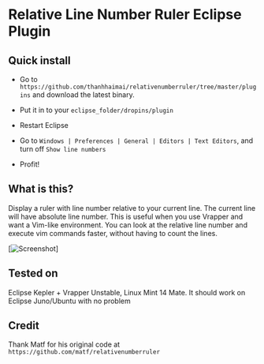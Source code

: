 Relative Line Number Ruler Eclipse Plugin
========================================

Quick install
-------------

- Go to `https://github.com/thanhhaimai/relativenumberruler/tree/master/plugins` and download the latest binary.

- Put it in to your `eclipse_folder/dropins/plugin`

- Restart Eclipse

- Go to `Windows | Preferences | General | Editors | Text Editors`, and turn off `Show line numbers`

- Profit!

What is this?
-------------

Display a ruler with line number relative to your current line. The current line will have absolute line number. This is useful when you use Vrapper and want a Vim-like environment. You can look at the relative line number and execute vim commands faster, without having to count the lines.

[![Screenshot](https://raw.github.com/thanhhaimai/relativenumberruler/master/docs/Screenshot.png)]

Tested on
---------

Eclipse Kepler + Vrapper Unstable, Linux Mint 14 Mate. It should work on Eclipse Juno/Ubuntu with no problem

Credit
------

Thank Matf for his original code at `https://github.com/matf/relativenumberruler`
